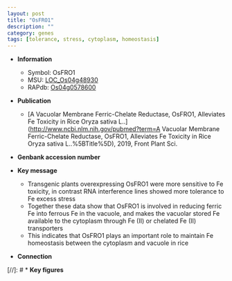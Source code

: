 ```yaml
---
layout: post
title: "OsFRO1"
description: ""
category: genes
tags: [tolerance, stress, cytoplasm, homeostasis]
---
```


* **Information**  
    + Symbol: OsFRO1  
    + MSU: [LOC_Os04g48930](http://rice.uga.edu/cgi-bin/ORF_infopage.cgi?orf=LOC_Os04g48930)  
    + RAPdb: [Os04g0578600](https://rapdb.dna.affrc.go.jp/locus/?name=Os04g0578600)  

* **Publication**  
    + [A Vacuolar Membrane Ferric-Chelate Reductase, OsFRO1, Alleviates Fe Toxicity in Rice Oryza sativa L..](http://www.ncbi.nlm.nih.gov/pubmed?term=A Vacuolar Membrane Ferric-Chelate Reductase, OsFRO1, Alleviates Fe Toxicity in Rice Oryza sativa L..%5BTitle%5D), 2019, Front Plant Sci.

* **Genbank accession number**  

* **Key message**  
    + Transgenic plants overexpressing OsFRO1 were more sensitive to Fe toxicity, in contrast RNA interference lines showed more tolerance to Fe excess stress
    + Together these data show that OsFRO1 is involved in reducing ferric Fe into ferrous Fe in the vacuole, and makes the vacuolar stored Fe available to the cytoplasm through Fe (II) or chelated Fe (II) transporters
    + This indicates that OsFRO1 plays an important role to maintain Fe homeostasis between the cytoplasm and vacuole in rice

* **Connection**  

[//]: # * **Key figures**  


